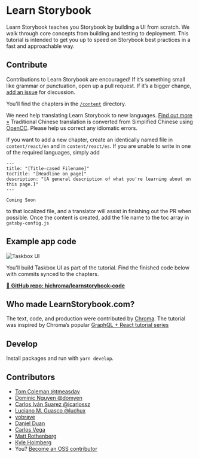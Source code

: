 # Learn Storybook

Learn Storybook teaches you Storybook by building a UI from scratch. We walk through core concepts from building and testing to deployment. This tutorial is intended to get you up to speed on Storybook best practices in a fast and approachable way.

## Contribute

Contributions to Learn Storybook are encouraged! If it’s something small like grammar or punctuation, open up a pull request. If it’s a bigger change, [add an issue](https://github.com/hichroma/learnstorybook.com/issues) for discussion.

You'll find the chapters in the [`/content`](https://github.com/hichroma/learnstorybook.com/tree/master/content) directory.

We need help translating Learn Storybook to new languages. [Find out more »](https://github.com/hichroma/learnstorybook.com/issues/3)
Traditional Chinese translation is converted from Simplified Chinese using [OpenCC](https://github.com/BYVoid/OpenCC). Please help us correct any idiomatic errors.

If you want to add a new chapter, create an identically named file in `content/react/en` and in `content/react/es`. If you are unable to write in one of the required languages, simply add

```
---
title: "[Title-cased Filename]"
tocTitle: "[Headline on page]"
description: "[A general description of what you're learning about on this page.]"
---

Coming Soon
```

to that localized file, and a translator will assist in finishing out the PR when possible. Once the content is created, add the file name to the toc array in `gatsby-config.js`

## Example app code

![Taskbox UI](https://raw.githubusercontent.com/hichroma/learnstorybook.com/master/static/ss-browserchrome-taskbox-learnstorybook.png)

You'll build Taskbox UI as part of the tutorial. Find the finished code below with commits synced to the chapters.

[📕 **GitHub repo: hichroma/learnstorybook-code**](https://github.com/hichroma/learnstorybook-code)

## Who made LearnStorybook.com?

The text, code, and production were contributed by [Chroma](http://blog.hichroma.com/). The tutorial was inspired by Chroma’s popular [GraphQL + React tutorial series](https://blog.hichroma.com/graphql-react-tutorial-part-1-6-d0691af25858)

## Develop

Install packages and run with `yarn develop`.

## Contributors

* [Tom Coleman @tmeasday](https://twitter.com/tmeasday)
* [Dominic Nguyen @domyen](https://twitter.com/domyen)
* [Carlos Iván Suarez @icarlossz](https://twitter.com/icarlossz)
* [Luciano M. Guasco @luchux](https://twitter.com/luchux)
* [yobrave](https://github.com/chinanf-boy)
* [Daniel Duan](https://twitter.com/danduan)
* [Carlos Vega](https://twitter.com/__el_Negro)
* [Matt Rothenberg](https://twitter.com/mattrothenberg)
* [Kyle Holmberg](https://twitter.com/kylemh_)
* You? [Become an OSS contributor](https://www.learnstorybook.com/contribute/)
